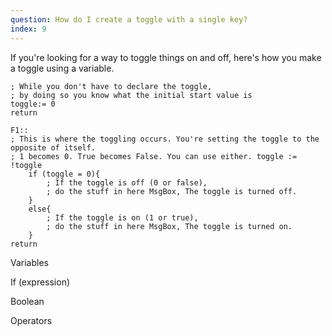 ```yaml
---
question: How do I create a toggle with a single key?
index: 9
---
```


If you're looking for a way to toggle things on and off, here's how you make a toggle using a variable.

```
; While you don't have to declare the toggle,
; by doing so you know what the initial start value is
toggle:= 0
return

F1::
; This is where the toggling occurs. You're setting the toggle to the opposite of itself.
; 1 becomes 0. True becomes False. You can use either. toggle := !toggle
    if (toggle = 0){ 
        ; If the toggle is off (0 or false),
        ; do the stuff in here MsgBox, The toggle is turned off. 
    } 
    else{ 
        ; If the toggle is on (1 or true),
        ; do the stuff in here MsgBox, The toggle is turned on. 
    }
return
```
Variables

If (expression)

Boolean

Operators